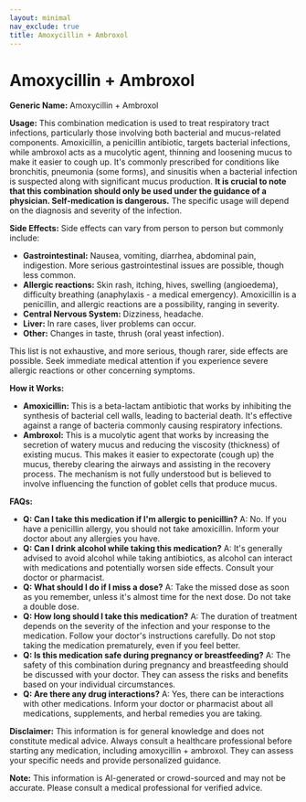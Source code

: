 ```yaml
---
layout: minimal
nav_exclude: true
title: Amoxycillin + Ambroxol
---
```


# Amoxycillin + Ambroxol

**Generic Name:** Amoxycillin + Ambroxol

**Usage:** This combination medication is used to treat respiratory tract infections, particularly those involving both bacterial and mucus-related components.  Amoxicillin, a penicillin antibiotic, targets bacterial infections, while ambroxol acts as a mucolytic agent, thinning and loosening mucus to make it easier to cough up.  It's commonly prescribed for conditions like bronchitis, pneumonia (some forms), and sinusitis when a bacterial infection is suspected along with significant mucus production.  **It is crucial to note that this combination should only be used under the guidance of a physician.  Self-medication is dangerous.** The specific usage will depend on the diagnosis and severity of the infection.

**Side Effects:**  Side effects can vary from person to person but commonly include:

* **Gastrointestinal:** Nausea, vomiting, diarrhea, abdominal pain, indigestion.  More serious gastrointestinal issues are possible, though less common.
* **Allergic reactions:** Skin rash, itching, hives, swelling (angioedema), difficulty breathing (anaphylaxis - a medical emergency).  Amoxicillin is a penicillin, and allergic reactions are a possibility, ranging in severity.
* **Central Nervous System:** Dizziness, headache.
* **Liver:** In rare cases, liver problems can occur.
* **Other:**  Changes in taste, thrush (oral yeast infection).

This list is not exhaustive, and more serious, though rarer, side effects are possible.  Seek immediate medical attention if you experience severe allergic reactions or other concerning symptoms.

**How it Works:**

* **Amoxicillin:** This is a beta-lactam antibiotic that works by inhibiting the synthesis of bacterial cell walls, leading to bacterial death.  It's effective against a range of bacteria commonly causing respiratory infections.
* **Ambroxol:** This is a mucolytic agent that works by increasing the secretion of watery mucus and reducing the viscosity (thickness) of existing mucus. This makes it easier to expectorate (cough up) the mucus, thereby clearing the airways and assisting in the recovery process.  The mechanism is not fully understood but is believed to involve influencing the function of goblet cells that produce mucus.

**FAQs:**

* **Q: Can I take this medication if I'm allergic to penicillin?**  A: No. If you have a penicillin allergy, you should not take amoxicillin. Inform your doctor about any allergies you have.
* **Q: Can I drink alcohol while taking this medication?** A:  It's generally advised to avoid alcohol while taking antibiotics, as alcohol can interact with medications and potentially worsen side effects.  Consult your doctor or pharmacist.
* **Q: What should I do if I miss a dose?** A: Take the missed dose as soon as you remember, unless it's almost time for the next dose.  Do not take a double dose.
* **Q: How long should I take this medication?** A: The duration of treatment depends on the severity of the infection and your response to the medication. Follow your doctor's instructions carefully.  Do not stop taking the medication prematurely, even if you feel better.
* **Q: Is this medication safe during pregnancy or breastfeeding?** A:  The safety of this combination during pregnancy and breastfeeding should be discussed with your doctor.  They can assess the risks and benefits based on your individual circumstances.
* **Q: Are there any drug interactions?** A: Yes, there can be interactions with other medications.  Inform your doctor or pharmacist about all medications, supplements, and herbal remedies you are taking.


**Disclaimer:** This information is for general knowledge and does not constitute medical advice.  Always consult a healthcare professional before starting any medication, including amoxycillin + ambroxol.  They can assess your specific needs and provide personalized guidance.


**Note:** This information is AI-generated or crowd-sourced and may not be accurate. Please consult a medical professional for verified advice.